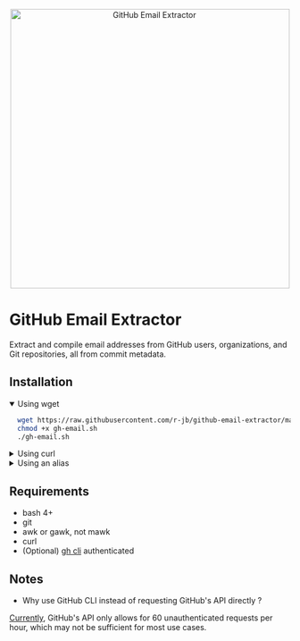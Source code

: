 <p align="center"><img src="https://raw.githubusercontent.com/r-jb/github-email-extractor/media/showcase.webp" alt="GitHub Email Extractor" height="500"></p>

# GitHub Email Extractor

Extract and compile email addresses from GitHub users, organizations, and Git repositories, all from commit metadata.

## Installation

<details open><summary>Using wget</summary>

```bash
  wget https://raw.githubusercontent.com/r-jb/github-email-extractor/main/gh-email.sh
  chmod +x gh-email.sh
  ./gh-email.sh
```

</details>

<details><summary>Using curl</summary>

```bash
  curl -O https://raw.githubusercontent.com/r-jb/github-email-extractor/main/gh-email.sh
  chmod +x gh-email.sh
  ./gh-email.sh
```

</details>

<details><summary>Using an alias</summary>

```bash
  alias gh-email="$(curl -fsSL https://raw.githubusercontent.com/r-jb/github-email-extractor/main/gh-email.sh | sh)"
```

</details>

## Requirements

- bash 4+
- git
- awk or gawk, not mawk
- curl
- (Optional) [gh cli](https://cli.github.com/) authenticated

## Notes

- Why use GitHub CLI instead of requesting GitHub's API directly ?

[Currently](https://docs.github.com/en/rest/overview/resources-in-the-rest-api#rate-limits), GitHub's API only allows for 60 unauthenticated requests per hour, which may not be sufficient for most use cases.
